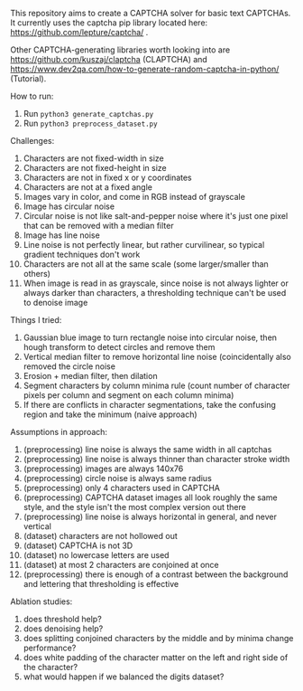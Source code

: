 This repository aims to create a CAPTCHA solver for basic text CAPTCHAs.  It currently uses the captcha pip library located here: https://github.com/lepture/captcha/ .

Other CAPTCHA-generating libraries worth looking into are https://github.com/kuszaj/claptcha (CLAPTCHA) and https://www.dev2qa.com/how-to-generate-random-captcha-in-python/ (Tutorial).

How to run:
1) Run `python3 generate_captchas.py`
2) Run `python3 preprocess_dataset.py`

Challenges:
1) Characters are not fixed-width in size
2) Characters are not fixed-height in size
3) Characters are not in fixed x or y coordinates
4) Characters are not at a fixed angle
5) Images vary in color, and come in RGB instead of grayscale
6) Image has circular noise
7) Circular noise is not like salt-and-pepper noise where it's just one pixel that can be removed with a median filter
8) Image has line noise
9) Line noise is not perfectly linear, but rather curvilinear, so typical gradient techniques don't work
10) Characters are not all at the same scale (some larger/smaller than others)
11) When image is read in as grayscale, since noise is not always lighter or always darker than characters, a thresholding technique can't be used to denoise image

Things I tried:
1) Gaussian blue image to turn rectangle noise into circular noise, then hough transform to detect circles and remove them
2) Vertical median filter to remove horizontal line noise (coincidentally also removed the circle noise
3) Erosion + median filter, then dilation
4) Segment characters by column minima rule (count number of character pixels per column and segment on each column minima)
5) If there are conflicts in character segmentations, take the confusing region and take the minimum (naive approach)

Assumptions in approach:
1) (preprocessing) line noise is always the same width in all captchas
2) (preprocessing) line noise is always thinner than character stroke width
3) (preprocessing) images are always 140x76
4) (preprocessing) circle noise is always same radius
5) (preprocessing) only 4 characters used in CAPTCHA
6) (preprocessing) CAPTCHA dataset images all look roughly the same style, and the style isn't the most complex version out there
7) (preprocessing) line noise is always horizontal in general, and never vertical
8) (dataset) characters are not hollowed out
9) (dataset) CAPTCHA is not 3D
10) (dataset) no lowercase letters are used
11) (dataset) at most 2 characters are conjoined at once
12) (preprocessing) there is enough of a contrast between the background and lettering that thresholding is effective

Ablation studies:
1) does threshold help?
2) does denoising help?
3) does splitting conjoined characters by the middle and by minima change performance?
4) does white padding of the character matter on the left and right side of the character?
5) what would happen if we balanced the digits dataset?
